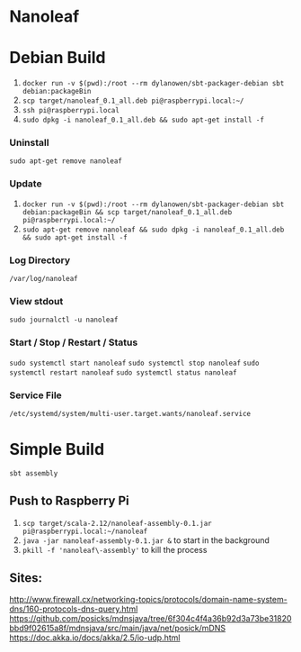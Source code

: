 # Nanoleaf

# Debian Build
1. `docker run -v $(pwd):/root --rm dylanowen/sbt-packager-debian sbt debian:packageBin`
2. `scp target/nanoleaf_0.1_all.deb pi@raspberrypi.local:~/`
3. `ssh pi@raspberrypi.local`
4. `sudo dpkg -i nanoleaf_0.1_all.deb && sudo apt-get install -f`

### Uninstall
`sudo apt-get remove nanoleaf`

### Update
1. `docker run -v $(pwd):/root --rm dylanowen/sbt-packager-debian sbt debian:packageBin && scp target/nanoleaf_0.1_all.deb pi@raspberrypi.local:~/`
2. `sudo apt-get remove nanoleaf && sudo dpkg -i nanoleaf_0.1_all.deb && sudo apt-get install -f`

### Log Directory
`/var/log/nanoleaf`

### View stdout
`sudo journalctl -u nanoleaf`

### Start / Stop / Restart / Status
`sudo systemctl start nanoleaf`
`sudo systemctl stop nanoleaf`
`sudo systemctl restart nanoleaf`
`sudo systemctl status nanoleaf`

### Service File
`/etc/systemd/system/multi-user.target.wants/nanoleaf.service`

# Simple Build
`sbt assembly`

## Push to Raspberry Pi
1. `scp target/scala-2.12/nanoleaf-assembly-0.1.jar pi@raspberrypi.local:~/nanoleaf`
2. `java -jar nanoleaf-assembly-0.1.jar &` to start in the background
3. `pkill -f 'nanoleaf\-assembly'` to kill the process

## Sites:
http://www.firewall.cx/networking-topics/protocols/domain-name-system-dns/160-protocols-dns-query.html
https://github.com/posicks/mdnsjava/tree/6f304c4f4a36b92d3a73be31820bbd9f02615a8f/mdnsjava/src/main/java/net/posick/mDNS
https://doc.akka.io/docs/akka/2.5/io-udp.html